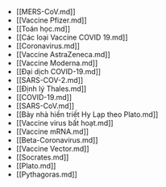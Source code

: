 - [[MERS-CoV.md]]
- [[Vaccine Pfizer.md]]
- [[Toán học.md]]
- [[Các loại Vaccine COVID 19.md]]
- [[Coronavirus.md]]
- [[Vaccine AstraZeneca.md]]
- [[Vaccine Moderna.md]]
- [[Đại dịch COVID-19.md]]
- [[SARS-COV-2.md]]
- [[Định lý Thales.md]]
- [[COVID-19.md]]
- [[SARS-CoV.md]]
- [[Bảy nhà hiền triết Hy Lạp theo Plato.md]]
- [[Vaccine virus bất hoạt.md]]
- [[Vaccine mRNA.md]]
- [[Beta-Coronavirus.md]]
- [[Vaccine Vector.md]]
- [[Socrates.md]]
- [[Plato.md]]
- [[Pythagoras.md]]
